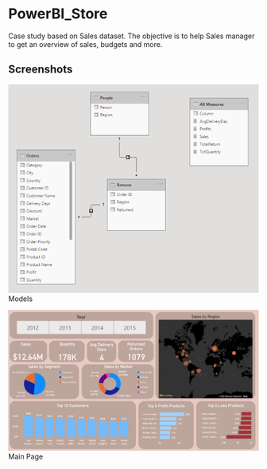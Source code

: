 # PowerBI_Store

Case study based on Sales dataset. The objective is to help Sales manager to get an overview of sales, budgets and more.

## Screenshots

![Models](/screenshots/models.png)
<br>Models

![Home](/screenshots/dashboard.png)
Main Page

